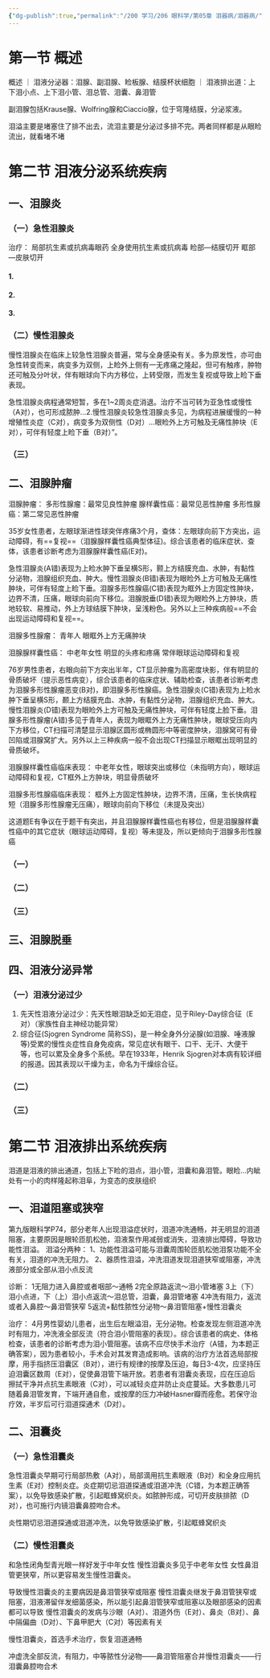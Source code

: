 ```yaml
---
{"dg-publish":true,"permalink":"/200 学习/206 眼科学/第05章 泪器病/泪器病/","title":"泪器病","created":"2024-10-31T09:52:13.397+08:00","updated":"2024-10-31T11:07:36.652+08:00"}
---
```


# 第一节 概述

概述
｜ 泪液分泌器：泪腺、副泪腺、睑板腺、结膜杯状细胞
｜ 泪液排出道：上下泪小点、上下泪小管、泪总管、泪囊、鼻泪管

副泪腺包括Krause腺、Wolfring腺和Ciaccio腺，位于穹隆结膜，分泌浆液。

泪溢主要是堵塞住了排不出去，流泪主要是分泌过多排不完。两者同样都是从眼睑流出，就看堵不堵
# 第二节 泪液分泌系统疾病
## 一、泪腺炎
### （一）急性泪腺炎
治疗：
局部抗生素或抗病毒眼药
全身使用抗生素或抗病毒
睑部—结膜切开
眶部—皮肤切开
#### 1.
#### 2.
#### 3.
### （二）慢性泪腺炎
慢性泪腺炎在临床上较急性泪腺炎普遍，常与全身感染有关。多为原发性，亦可由急性转变而来，病变多为双侧，上睑外上侧有一无疼痛之隆起，但可有触疼，肿物还可触及分叶状，伴有眼球向下内方移位，上转受限，而发生复视或导致上睑下垂表现。

急性泪腺炎病程通常短暂，多在1~2周炎症消退。治疗不当可转为亚急性或慢性（A对），也可形成脓肿…2.慢性泪腺炎较急性泪腺炎多见，为病程进展缓慢的一种增殖性炎症（C对），病变多为双侧性（D对）…眼睑外上方可触及无痛性肿块（E对），可伴有轻度上睑下垂（B对）”。
### （三）
## 二、泪腺肿瘤
泪腺肿瘤：
多形性腺瘤：最常见良性肿瘤
腺样囊性癌：最常见恶性肿瘤
多形性腺癌：第二常见恶性肿瘤

35岁女性患者，左眼球渐进性球突伴疼痛3个月，查体：左眼球向前下方突出，运动障碍，有==复视==（泪腺腺样囊性癌典型体征)。综合该患者的临床症状、查体，该患者诊断考虑为泪腺腺样囊性癌(E对)。

急性泪腺炎(A错)表现为上睑水肿下垂呈横S形，颢上方结膜充血、水肿，有黏性分泌物，泪腺组织充血、肿大。慢性泪腺炎(B错)表现为眼睑外上方可触及无痛性肿块，可伴有轻度上睑下垂。泪腺多形性腺癌(C错)表现为眶外上方固定性肿块，边界不清，压痛，眼球向前向下移位。泪腺脱垂(D错)表现为眼睑外上方肿块，质地较软、易推动，外上方球结膜下肿块，呈浅粉色。另外以上三种疾病般==不会出现运动障碍和复视==。

泪腺多性腺瘤：
青年人 眼眶外上方无痛肿块 

泪腺腺样囊性癌：
中老年女性 明显的头疼和疼痛 常伴眼球运动障碍和复视

76岁男性患者，右眼向前下方突出半年，CT显示肿瘤为高密度块影，伴有明显的骨质破坏（提示恶性病变），综合该患者的临床症状、辅助检查，该患者诊断考虑为泪腺多形性腺瘤恶变(B对)，即泪腺多形性腺癌。急性泪腺炎(C错)表现为上睑水肿下垂呈横S形，颞上方结膜充血、水肿，有黏性分泌物，泪腺组织充血、肿大。慢性泪腺炎(D错)表现为眼睑外上方可触及无痛性肿块，可伴有轻度上脸下垂。泪腺多形性腺瘤(A错)多见于青年人，表现为眼眶外上方无痛性肿块，眼球受压向内下方移位，CT扫描可清楚显示泪腺区圆形或椭圆形中等密度肿块，泪腺窝可有骨凹陷或泪腺窝扩大。另外以上三种疾病一般不会出现CT扫描显示眼眶出现明显的骨质破坏。

泪腺腺样囊性癌临床表现：
中老年女性，眼球突出或移位（未指明方向），眼球运动障碍和复视，CT框外上方肿块，明显骨质破坏

泪腺多形性腺癌临床表现：
框外上方固定性肿块，边界不清，压痛，生长快病程短（泪腺多形性腺瘤无压痛），眼球向前向下移位（未提及突出）

这道题E有争议在于题干有突出，并且泪腺腺样囊性癌也有移位，但是泪腺腺样囊性癌中的其它症状（眼球运动障碍，复视）等未提及，所以更倾向于泪腺多形性腺癌
### （一）
### （二）
### （三）
## 三、泪腺脱垂
## 四、泪液分泌异常
### （一）泪液分泌过少
1. 先天性泪液分泌过少：先天性眼泪缺乏如无泪症，见于Riley-Day综合征（E对）（家族性自主神经功能异常）
2. 综合征(Sjogren Syndrome 简称SS)，是一种全身外分泌腺(如泪腺、唾液腺等)受累的慢性炎症性自身免疫病，常见症状有眼干、口干、无汗、大便干等，也可以累及全身多个系统。早在1933年，Henrik Sjogren对本病有较详细的报道。因其表现以干燥为主，命名为干燥综合征。
### （二）
### （三）

# 第二节 泪液排出系统疾病
泪道是泪液的排出通道，包括上下睑的泪点，泪小管，泪囊和鼻泪管。眼睑…内眦处有一小的肉样隆起称泪阜，为变态的皮肤组织
## 一、泪道阻塞或狭窄
第九版眼科学P74，部分老年人出现泪溢症状时，泪道冲洗通畅，并无明显的泪道阻塞，主要原因是眼轮匝肌松弛，泪液泵作用减弱或消失，泪液排出障碍，导致功能性泪溢。
泪溢分两种：
1、功能性泪溢可能与泪囊周围轮匝肌松弛泪泵功能不全有关，泪道的冲洗无阻力。
2、器质性泪溢，冲洗泪道发现泪道狭窄或阻塞，冲洗液部分或全部从泪小点反流

诊断：
1无阻力进入鼻腔或者咽部～通畅
2完全原路返流～泪小管堵塞
3上（下）泪小点进，下（上）泪小点返流～泪总管，泪囊，鼻泪管堵塞
4冲洗有阻力，返流或者入鼻腔～鼻泪管狭窄
5返流+黏性脓性分泌物～鼻泪管阻塞+慢性泪囊炎

治疗：
4月男性婴幼儿患者，出生后左眼溢泪，无分泌物。检查发现左侧泪道冲洗时有阻力，冲洗液全部反流（符合泪小管阻塞的表现）。综合该患者的病史、体格检查，该患者的诊断考虑为泪小管阻塞。该病不应尽快手术治疗（A错，为本题正确答案），因为患者较小，手术会对其发育造成影响。该病的治疗方法首选局部按摩，用手指挤压泪囊区（B对），进行有规律的按摩及压迫，每日3-4次，应坚持压迫泪囊区数周（E对），促使鼻泪管下端开放。若患者有泪囊炎表现，应在压迫后擦拭干净并点抗生素眼液（C对），可以减轻炎症并防止炎症蔓延。大多数患儿可随着鼻泪管发育，下端开通自愈，或按摩的压力冲破Hasner瓣而痊愈。若保守治疗效，半岁后可行泪道探通术（D对）。
## 二、泪囊炎
### （一）急性泪囊炎
急性泪囊炎早期可行局部热敷（A对），局部滴用抗生素眼液（B对）和全身应用抗生素（E对）控制炎症。炎症期切忌泪道探通或泪道冲洗（C错，为本题正确答案），以免导致感染扩散，引起眶蜂窝织炎。如脓肿形成，可切开皮肤排脓（D对），也可施行内镜泪囊鼻腔吻合术。

炎性期切忌泪道探通或泪道冲洗，以免导致感染扩散，引起眶蜂窝织炎
### （二）慢性泪囊炎
和急性闭角型青光眼一样好发于中年女性
慢性泪囊炎多见于中老年女性
女性鼻泪管更狭窄，所以更容易发生慢性泪囊炎。

导致慢性泪囊炎的主要病因是鼻泪管狭窄或阻塞
慢性泪囊炎继发于鼻泪管狭窄或阻塞，泪液滞留伴发细菌感染，所以能引起鼻泪管狭窄或阻塞以及眼部感染的因素都可以导致
慢性泪囊炎的发病与沙眼（A对）、泪道外伤（E对）、鼻炎（B对）、鼻中隔偏曲（D对）、下鼻甲肥大（C对）等因素有关

慢性泪囊炎，首选手术治疗，恢复泪道通畅

冲虚洗全部反流，有阻力，中等脓性分泌物——鼻泪管阻塞合并慢性泪囊炎——行泪囊鼻腔吻合术

